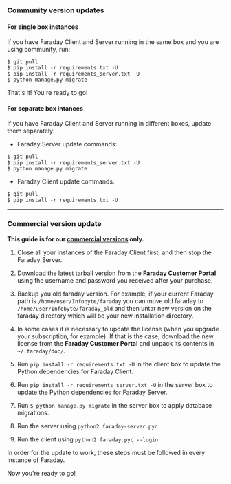 ### Community version updates

#### For single box instances

If you have Faraday Client and Server running in the same box and you are using community, run:

```
$ git pull
$ pip install -r requirements.txt -U
$ pip install -r requirements_server.txt -U
$ python manage.py migrate
``` 

That's it! You're ready to go!

#### For separate box intances

If you have Faraday Client and Server running in different boxes, update them separately:

* Faraday Server update commands:

 ```
$ git pull
$ pip install -r requirements_server.txt -U
$ python manage.py migrate
``` 

* Faraday Client update commands:

 ```
$ git pull
$ pip install -r requirements.txt -U
``` 

***

### Commercial version update

**This guide is for our [commercial versions](https://www.faradaysec.com/#download) only.**

1. Close all your instances of the Faraday Client first, and then stop the Faraday Server.

1. Download the latest tarball version from the **Faraday Customer Portal** using the username and password you received after your purchase.

1. Backup you old faraday version. For example, if your current Faraday path is `/home/user/Infobyte/faraday` you can move old faraday to `/home/user/Infobyte/faraday_old` and then untar new version on the faraday directory which will be your new installation directory.

1. In some cases it is necessary to update the license (when you upgrade your subscription, for example). If that is the case, download the new license from the **Faraday Customer Portal** and unpack its contents in `~/.faraday/doc/`.

1. Run ```pip install -r requirements.txt -U``` in the client box to update the Python dependencies for Faraday Client.

1. Run ```pip install -r requirements_server.txt -U``` in the server box to update the Python dependencies for Faraday Server.

1. Run ```$ python manage.py migrate``` in the server box to apply database migrations.

1. Run the server using ```python2 faraday-server.pyc ```

1. Run the client using ```python2 faraday.pyc --login```

In order for the update to work, these steps must be followed in every instance of Faraday.

Now you're ready to go!